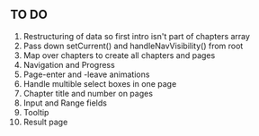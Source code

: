 ## TO DO
01. Restructuring of data so first intro isn't part of chapters array
02. Pass down setCurrent() and handleNavVisibility() from root
03. Map over chapters to create all chapters and pages
04. Navigation and Progress
05. Page-enter and -leave animations
06. Handle multible select boxes in one page
07. Chapter title and number on pages
08. Input and Range fields
09. Tooltip
10. Result page